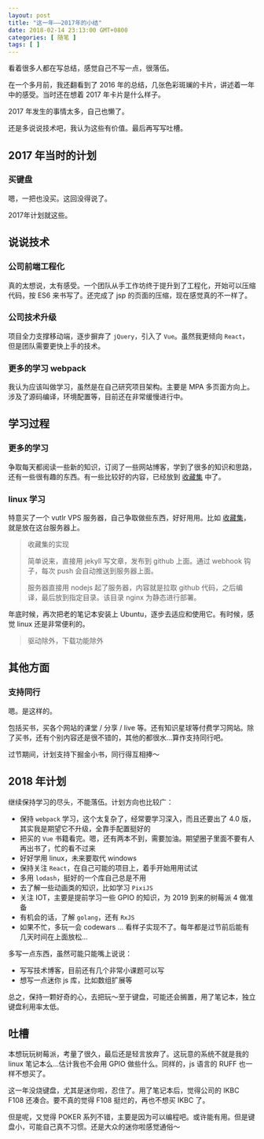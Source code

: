 ```yaml
---
layout: post
title: "这一年——2017年的小结"
date: 2018-02-14 23:13:00 GMT+0800
categories: [ 随笔 ]
tags: [ ]
---
```


看着很多人都在写总结，感觉自己不写一点，很落伍。

<!-- more -->

在一个多月前，我还翻看到了 2016 年的总结，几张色彩斑斓的卡片，讲述着一年中的感受。当时还在想着 2017 年卡片是什么样子。

2017 年发生的事情太多，自己也懒了。

还是多说说技术吧，我认为这些有价值。最后再写写吐槽。

## 2017 年当时的计划

### 买键盘

嗯，一把也没买。这回没得说了。

2017年计划就这些。

## 说说技术

### 公司前端工程化

真的太想说，太有感受。一个团队从手工作坊终于提升到了工程化，开始可以压缩代码，按 ES6 来书写了。还完成了 jsp 的页面的压缩，现在感觉真的不一样了。

### 公司技术升级

项目全力支撑移动端，逐步摒弃了 `jQuery`，引入了 `Vue`。虽然我更倾向 `React`，但是团队需要更快上手的技术。

### 更多的学习 webpack

我认为应该叫做学习，虽然是在自己研究项目架构。主要是 MPA 多页面方向上。涉及了源码编译，环境配置等，目前还在非常缓慢进行中。

## 学习过程

### 更多的学习

争取每天都阅读一些新的知识，订阅了一些网站博客，学到了很多的知识和思路，还有一些很有趣的东西。有一些比较好的内容，已经放到 [收藏集](http://collection.yukapril.com) 中了。

### linux 学习

特意买了一个 vutlr VPS 服务器，自己争取做些东西，好好用用。比如 [收藏集](http://collection.yukapril.com)，就是放在这台服务器上。

> 收藏集的实现
>
> 简单说来，直接用 jekyll 写文章，发布到 github 上面。通过 webhook 钩子，每次 push 会自动推送到服务器上面。
>
> 服务器直接用 nodejs 起了服务器，内容就是拉取 github 代码，之后编译，最后放到指定目录。该目录 nginx 为静态进行部署。

年底时候，再次把老的笔记本安装上 Ubuntu，逐步去适应和使用它。有时候，感觉 linux 还是非常便利的。

> 驱动除外，下载功能除外

## 其他方面

### 支持同行

嗯。是这样的。

包括买书，买各个网站的课堂 / 分享 / live 等。还有知识星球等付费学习网站。除了买书，还有个别内容还是很不错的，其他的都很水...算作支持同行吧。

过节期间，计划支持下掘金小书，同行得互相捧～

## 2018 年计划

继续保持学习的尽头，不能落伍。计划方向也比较广：

* 保持 `webpack` 学习，这个太复杂了，经常要学习深入，而且还要出了 4.0 版，其实我是期望它不升级，全靠手配置挺好的
* 把买的 `Vue` 书籍看完。嗯，还有两本不到，需要加油。期望圈子里面不要有人再出书了，忙的看不过来
* 好好学用 linux，未来要取代 windows
* 保持关注 `React`，在自己可能的项目上，着手开始用用试试
* 多用 `lodash`，挺好的一个库自己总是不用
* 去了解一些动画类的知识，比如学习 `PixiJS`
* 关注 IOT，主要是提前学习一些 GPIO 的知识，为 2019 到来的树莓派 4 做准备
* 有机会的话，了解 `golang`，还有 `RxJS`
* 如果不忙，多玩一会 codewars ... 看样子实现不了。每年都是过节前后能有几天时间在上面放松...

多写一点东西，虽然可能只能嘴上说说：

* 写写技术博客，目前还有几个非常小课题可以写
* 想写一点迷你 js 库，比如数组扩展等

总之，保持一颗好奇的心，去把玩～至于键盘，可能还会搁置，用了笔记本，独立键盘利用率太低。

## 吐槽

本想玩玩树莓派，考量了很久，最后还是轻言放弃了。这玩意的系统不就是我的 linux 笔记本么...估计我也不会用 GPIO 做些什么。同样的，js 语言的 RUFF 也一样不想买了。

这一年没烧键盘，尤其是迷你啦，忍住了。用了笔记本后，觉得公司的 IKBC F108 还凑合。要不真的觉得 F108 挺烂的，再也不想买 IKBC 了。

但是呢，又觉得 POKER 系列不错，主要是因为可以编程吧。或许能有用。但是键盘小，可能自己真不习惯。还是大众的迷你啦感觉通俗～

